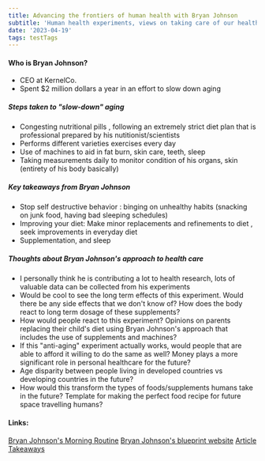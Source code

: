 ```yaml
---
title: Advancing the frontiers of human health with Bryan Johnson
subtitle: 'Human health experiments, views on taking care of our health'
date: '2023-04-19'
tags: testTags
---
```


#### Who is Bryan Johnson?

- CEO at KernelCo.
- Spent $2 million dollars a year in an effort to slow down aging

##### Steps taken to "slow-down" aging

- Congesting nutritional pills , following an extremely strict diet plan that is professional prepared by his nutitionist/scientists
- Performs different varieties exercises every day
- Use of machines to aid in fat burn, skin care, teeth, sleep
- Taking measurements daily to monitor condition of his organs, skin (entirety of his body basically)

##### Key takeaways from Bryan Johnson

- Stop self destructive behavior : binging on unhealthy habits (snacking on junk food, having bad sleeping schedules)
- Improving your diet: Make minor replacements and refinements to diet , seek improvements in everyday diet
- Supplementation, and sleep

##### Thoughts about Bryan Johnson's approach to health care

- I personally think he is contributing a lot to health research, lots of valuable data can be collected from his experiments
- Would be cool to see the long term effects of this experiment. Would there be any side effects that we don't know of? How does the body react to long term dosage of these supplements?
- How would people react to this experiment? Opinions on parents replacing their child's diet using Bryan Johnson's approach that includes the use of supplements and machines?
- If this "anti-aging" experiment actually works, would people that are able to afford it willing to do the same as well? Money plays a more significant role in personal healthcare for the future?
- Age disparity between people living in developed countries vs developing countries in the future?
- How would this transform the types of foods/supplements humans take in the future? Template for making the perfect food recipe for future space travelling humans?

#### Links:

[Bryan Johnson's Morning Routine](https://www.youtube.com/watch?v=F_3p81GmHEg&t=1233s)
[Bryan Johnson's blueprint website](https://blueprint.bryanjohnson.co/)
[Article](https://fortune.com/well/2023/03/19/bryan-johnson-anti-aging-routine-diet-exercise/)
[Takeaways](https://www.youtube.com/watch?v=E4gldOpNXi4&t=14s)

